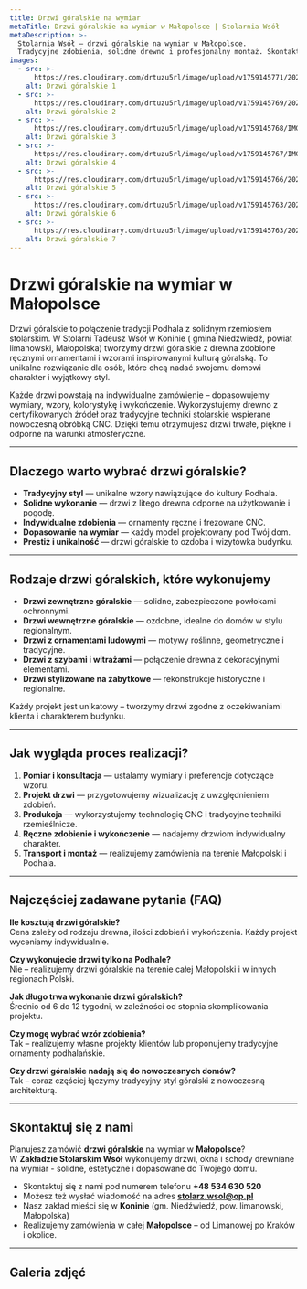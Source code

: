 ```yaml
---
title: Drzwi góralskie na wymiar
metaTitle: Drzwi góralskie na wymiar w Małopolsce | Stolarnia Wsół
metaDescription: >-
  Stolarnia Wsół – drzwi góralskie na wymiar w Małopolsce.
  Tradycyjne zdobienia, solidne drewno i profesjonalny montaż. Skontaktuj się już dziś!
images:
  - src: >-
      https://res.cloudinary.com/drtuzu5rl/image/upload/v1759145771/20230420_110211_nbrh6k_qran4y.webp
    alt: Drzwi góralskie 1
  - src: >-
      https://res.cloudinary.com/drtuzu5rl/image/upload/v1759145769/20200903_083032_resqww_vsqlix.webp
    alt: Drzwi góralskie 2
  - src: >-
      https://res.cloudinary.com/drtuzu5rl/image/upload/v1759145768/IMG_20170824_095017_TdFEcew_zslskb_whfrls.webp
    alt: Drzwi góralskie 3
  - src: >-
      https://res.cloudinary.com/drtuzu5rl/image/upload/v1759145767/IMG-20220121-WA0003_c819oi_ty73ed.webp
    alt: Drzwi góralskie 4
  - src: >-
      https://res.cloudinary.com/drtuzu5rl/image/upload/v1759145766/20210522_094749_atcdcs_hiuz1f.webp
    alt: Drzwi góralskie 5
  - src: >-
      https://res.cloudinary.com/drtuzu5rl/image/upload/v1759145763/20200905_134734_w7p23j_sb6iwz.webp
    alt: Drzwi góralskie 6
  - src: >-
      https://res.cloudinary.com/drtuzu5rl/image/upload/v1759145763/20220715_101029_3o4mE2N_wsw45h_jpaurg.webp
    alt: Drzwi góralskie 7
---
```

# Drzwi góralskie na wymiar w Małopolsce

Drzwi góralskie to połączenie tradycji Podhala z solidnym rzemiosłem stolarskim. W Stolarni Tadeusz Wsół w Koninie (
gmina Niedźwiedź, powiat limanowski, Małopolska) tworzymy drzwi góralskie z drewna zdobione ręcznymi ornamentami i
wzorami inspirowanymi kulturą góralską. To unikalne rozwiązanie dla osób, które chcą nadać swojemu domowi charakter i
wyjątkowy styl.

Każde drzwi powstają na indywidualne zamówienie – dopasowujemy wymiary, wzory, kolorystykę i wykończenie. Wykorzystujemy
drewno z certyfikowanych źródeł oraz tradycyjne techniki stolarskie wspierane nowoczesną obróbką CNC. Dzięki temu
otrzymujesz drzwi trwałe, piękne i odporne na warunki atmosferyczne.

---

## Dlaczego warto wybrać drzwi góralskie?

- **Tradycyjny styl** — unikalne wzory nawiązujące do kultury Podhala.
- **Solidne wykonanie** — drzwi z litego drewna odporne na użytkowanie i pogodę.
- **Indywidualne zdobienia** — ornamenty ręczne i frezowane CNC.
- **Dopasowanie na wymiar** — każdy model projektowany pod Twój dom.
- **Prestiż i unikalność** — drzwi góralskie to ozdoba i wizytówka budynku.

---

## Rodzaje drzwi góralskich, które wykonujemy

- **Drzwi zewnętrzne góralskie** — solidne, zabezpieczone powłokami ochronnymi.
- **Drzwi wewnętrzne góralskie** — ozdobne, idealne do domów w stylu regionalnym.
- **Drzwi z ornamentami ludowymi** — motywy roślinne, geometryczne i tradycyjne.
- **Drzwi z szybami i witrażami** — połączenie drewna z dekoracyjnymi elementami.
- **Drzwi stylizowane na zabytkowe** — rekonstrukcje historyczne i regionalne.

Każdy projekt jest unikatowy – tworzymy drzwi zgodne z oczekiwaniami klienta i charakterem budynku.

---

## Jak wygląda proces realizacji?

1. **Pomiar i konsultacja** — ustalamy wymiary i preferencje dotyczące wzoru.
1. **Projekt drzwi** — przygotowujemy wizualizację z uwzględnieniem zdobień.
1. **Produkcja** — wykorzystujemy technologię CNC i tradycyjne techniki rzemieślnicze.
1. **Ręczne zdobienie i wykończenie** — nadajemy drzwiom indywidualny charakter.
1. **Transport i montaż** — realizujemy zamówienia na terenie Małopolski i Podhala.

---

## Najczęściej zadawane pytania (FAQ)

**Ile kosztują drzwi góralskie?**\
Cena zależy od rodzaju drewna, ilości zdobień i wykończenia. Każdy projekt wyceniamy indywidualnie.

**Czy wykonujecie drzwi tylko na Podhale?**\
Nie – realizujemy drzwi góralskie na terenie całej Małopolski i w innych regionach Polski.

**Jak długo trwa wykonanie drzwi góralskich?**\
Średnio od 6 do 12 tygodni, w zależności od stopnia skomplikowania projektu.

**Czy mogę wybrać wzór zdobienia?**\
Tak – realizujemy własne projekty klientów lub proponujemy tradycyjne ornamenty podhalańskie.

**Czy drzwi góralskie nadają się do nowoczesnych domów?**\
Tak – coraz częściej łączymy tradycyjny styl góralski z nowoczesną architekturą.

---

## Skontaktuj się z nami

Planujesz zamówić **drzwi góralskie** na wymiar w **Małopolsce**?\
W **Zakładzie Stolarskim Wsół** wykonujemy drzwi, okna i schody drewniane na wymiar - solidne, estetyczne i dopasowane do Twojego domu.

- Skontaktuj się z nami pod numerem telefonu **+48 534 630 520**
- Możesz też wysłać wiadomość na adres **stolarz.wsol@op.pl**
- Nasz zakład mieści się w **Koninie** (gm. Niedźwiedź, pow. limanowski, Małopolska)
- Realizujemy zamówienia w całej **Małopolsce** – od Limanowej po Kraków i okolice.

---

## Galeria zdjęć
